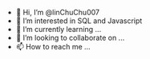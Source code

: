 - 👋 Hi, I’m @linChuChu007
- 👀 I’m interested in SQL and Javascript
- 🌱 I’m currently learning ...
- 💞️ I’m looking to collaborate on ...
- 📫 How to reach me ...

<!---
linChuChu007/linChuChu007 is a ✨ special ✨ repository because its `README.md` (this file) appears on your GitHub profile.
You can click the Preview link to take a look at your changes.
--->
